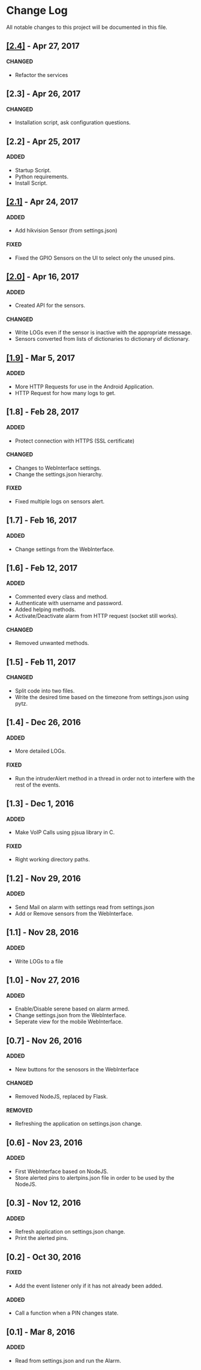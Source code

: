 # Change Log
All notable changes to this project will be documented in this file.


## [[2.4]](https://github.com/bkbilly/AlarmPI/tree/v2.4) - Apr 27, 2017
#### CHANGED
  - Refactor the services

## [2.3] - Apr 26, 2017
#### CHANGED
  - Installation script, ask configuration questions.

## [2.2] - Apr 25, 2017
#### ADDED
  - Startup Script.
  - Python requirements.
  - Install Script.

## [[2.1]](https://github.com/bkbilly/AlarmPI/tree/v2.1) - Apr 24, 2017
#### ADDED
  - Add hikvision Sensor (from settings.json)
#### FIXED
  - Fixed the GPIO Sensors on the UI to select only the unused pins.

## [[2.0]](https://github.com/bkbilly/AlarmPI/tree/v2.0) - Apr 16, 2017
#### ADDED
  - Created API for the sensors.
#### CHANGED
  - Write LOGs even if the sensor is inactive with the appropriate message.
  - Sensors converted from lists of dictionaries to dictionary of dictionary.

## [[1.9]](https://github.com/bkbilly/AlarmPI/tree/v1.9) - Mar 5, 2017
#### ADDED
  - More HTTP Requests for use in the Android Application.
  - HTTP Request for how many logs to get.

## [1.8] - Feb 28, 2017
#### ADDED
  - Protect connection with HTTPS (SSL certificate)
#### CHANGED
  - Changes to WebInterface settings.
  - Change the settings.json hierarchy.
#### FIXED
  - Fixed multiple logs on sensors alert.

## [1.7] - Feb 16, 2017
#### ADDED
  - Change settings from the WebInterface.

## [1.6] - Feb 12, 2017
#### ADDED
  - Commented every class and method.
  - Authenticate with username and password.
  - Added helping methods.
  - Activate/Deactivate alarm from HTTP request (socket still works).
#### CHANGED
  - Removed unwanted methods.

## [1.5] - Feb 11, 2017
#### CHANGED
  - Split code into two files.
  - Write the desired time based on the timezone from settings.json using pytz.

## [1.4] - Dec 26, 2016
#### ADDED
  - More detailed LOGs.
#### FIXED
  - Run the intruderAlert method in a thread in order not to interfere with the rest of the events.

## [1.3] - Dec 1, 2016
#### ADDED
  - Make VoIP Calls using pjsua library in C.
#### FIXED
  - Right working directory paths.

## [1.2] - Nov 29, 2016
#### ADDED
  - Send Mail on alarm with settings read from settings.json
  - Add or Remove sensors from the WebInterface.

## [1.1] - Nov 28, 2016
#### ADDED
  - Write LOGs to a file

## [1.0] - Nov 27, 2016
#### ADDED
  - Enable/Disable serene based on alarm armed.
  - Change settings.json from the WebInterface.
  - Seperate view for the mobile WebInterface.

## [0.7] - Nov 26, 2016
#### ADDED
  - New buttons for the senosors in the WebInterface
#### CHANGED
  - Removed NodeJS, replaced by Flask.
#### REMOVED
  - Refreshing the application on settings.json change.

## [0.6] - Nov 23, 2016
#### ADDED
  - First WebInterface based on NodeJS.
  - Store alerted pins to alertpins.json file in order to be used by the NodeJS.

## [0.3] - Nov 12, 2016
#### ADDED
  - Refresh application on settings.json change.
  - Print the alerted pins.

## [0.2] - Oct 30, 2016
#### FIXED
  - Add the event listener only if it has not already been added.
#### ADDED
  - Call a function when a PIN changes state.


## [0.1] - Mar 8, 2016
#### ADDED
  - Read from settings.json and run the Alarm.
